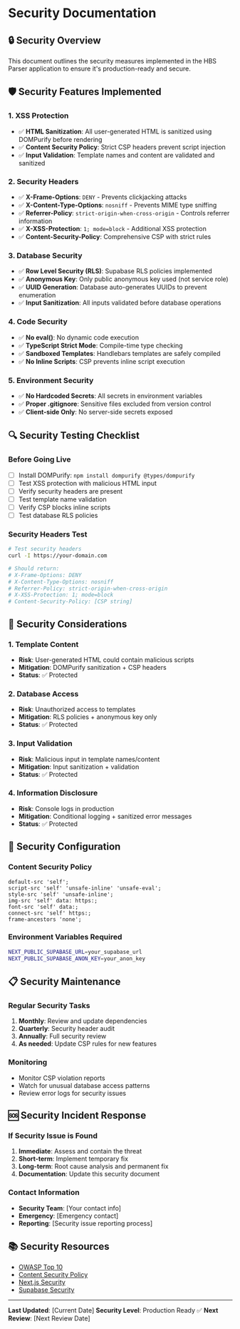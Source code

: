 # Security Documentation

## 🔒 Security Overview

This document outlines the security measures implemented in the HBS Parser application to ensure it's production-ready and secure.

## 🛡️ Security Features Implemented

### 1. XSS Protection
- ✅ **HTML Sanitization**: All user-generated HTML is sanitized using DOMPurify before rendering
- ✅ **Content Security Policy**: Strict CSP headers prevent script injection
- ✅ **Input Validation**: Template names and content are validated and sanitized

### 2. Security Headers
- ✅ **X-Frame-Options**: `DENY` - Prevents clickjacking attacks
- ✅ **X-Content-Type-Options**: `nosniff` - Prevents MIME type sniffing
- ✅ **Referrer-Policy**: `strict-origin-when-cross-origin` - Controls referrer information
- ✅ **X-XSS-Protection**: `1; mode=block` - Additional XSS protection
- ✅ **Content-Security-Policy**: Comprehensive CSP with strict rules

### 3. Database Security
- ✅ **Row Level Security (RLS)**: Supabase RLS policies implemented
- ✅ **Anonymous Key**: Only public anonymous key used (not service role)
- ✅ **UUID Generation**: Database auto-generates UUIDs to prevent enumeration
- ✅ **Input Sanitization**: All inputs validated before database operations

### 4. Code Security
- ✅ **No eval()**: No dynamic code execution
- ✅ **TypeScript Strict Mode**: Compile-time type checking
- ✅ **Sandboxed Templates**: Handlebars templates are safely compiled
- ✅ **No Inline Scripts**: CSP prevents inline script execution

### 5. Environment Security
- ✅ **No Hardcoded Secrets**: All secrets in environment variables
- ✅ **Proper .gitignore**: Sensitive files excluded from version control
- ✅ **Client-side Only**: No server-side secrets exposed

## 🔍 Security Testing Checklist

### Before Going Live
- [ ] Install DOMPurify: `npm install dompurify @types/dompurify`
- [ ] Test XSS protection with malicious HTML input
- [ ] Verify security headers are present
- [ ] Test template name validation
- [ ] Verify CSP blocks inline scripts
- [ ] Test database RLS policies

### Security Headers Test
```bash
# Test security headers
curl -I https://your-domain.com

# Should return:
# X-Frame-Options: DENY
# X-Content-Type-Options: nosniff
# Referrer-Policy: strict-origin-when-cross-origin
# X-XSS-Protection: 1; mode=block
# Content-Security-Policy: [CSP string]
```

## 🚨 Security Considerations

### 1. Template Content
- **Risk**: User-generated HTML could contain malicious scripts
- **Mitigation**: DOMPurify sanitization + CSP headers
- **Status**: ✅ Protected

### 2. Database Access
- **Risk**: Unauthorized access to templates
- **Mitigation**: RLS policies + anonymous key only
- **Status**: ✅ Protected

### 3. Input Validation
- **Risk**: Malicious input in template names/content
- **Mitigation**: Input sanitization + validation
- **Status**: ✅ Protected

### 4. Information Disclosure
- **Risk**: Console logs in production
- **Mitigation**: Conditional logging + sanitized error messages
- **Status**: ✅ Protected

## 🔧 Security Configuration

### Content Security Policy
```
default-src 'self';
script-src 'self' 'unsafe-inline' 'unsafe-eval';
style-src 'self' 'unsafe-inline';
img-src 'self' data: https:;
font-src 'self' data:;
connect-src 'self' https:;
frame-ancestors 'none';
```

### Environment Variables Required
```bash
NEXT_PUBLIC_SUPABASE_URL=your_supabase_url
NEXT_PUBLIC_SUPABASE_ANON_KEY=your_anon_key
```

## 📋 Security Maintenance

### Regular Security Tasks
1. **Monthly**: Review and update dependencies
2. **Quarterly**: Security header audit
3. **Annually**: Full security review
4. **As needed**: Update CSP rules for new features

### Monitoring
- Monitor CSP violation reports
- Watch for unusual database access patterns
- Review error logs for security issues

## 🆘 Security Incident Response

### If Security Issue is Found
1. **Immediate**: Assess and contain the threat
2. **Short-term**: Implement temporary fix
3. **Long-term**: Root cause analysis and permanent fix
4. **Documentation**: Update this security document

### Contact Information
- **Security Team**: [Your contact info]
- **Emergency**: [Emergency contact]
- **Reporting**: [Security issue reporting process]

## 📚 Security Resources

- [OWASP Top 10](https://owasp.org/www-project-top-ten/)
- [Content Security Policy](https://developer.mozilla.org/en-US/docs/Web/HTTP/CSP)
- [Next.js Security](https://nextjs.org/docs/advanced-features/security-headers)
- [Supabase Security](https://supabase.com/docs/guides/security)

---

**Last Updated**: [Current Date]
**Security Level**: Production Ready ✅
**Next Review**: [Next Review Date]
